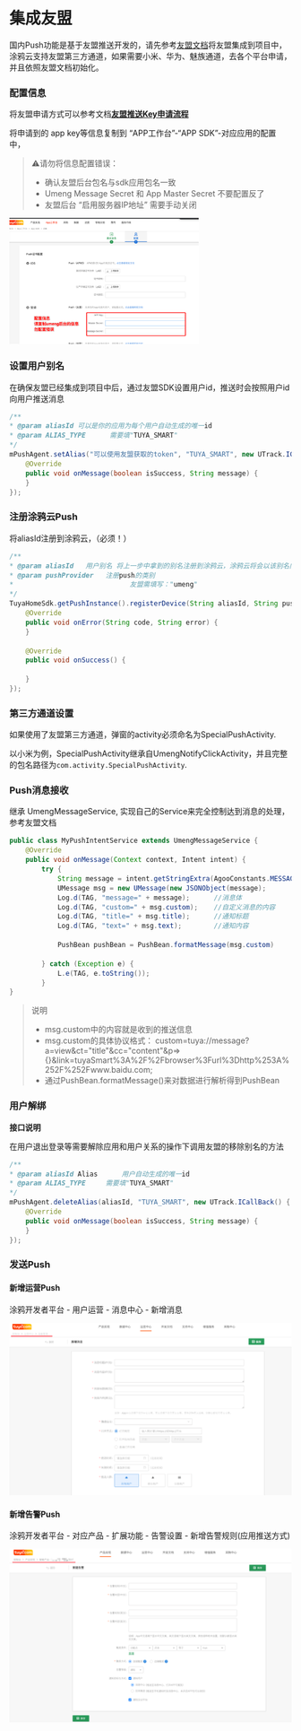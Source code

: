 # 集成友盟

国内Push功能是基于友盟推送开发的，请先参考[友盟文档](https://developer.umeng.com/docs/66632/detail/66744)将友盟集成到项目中，涂鸦云支持友盟第三方通道，如果需要小米、华为、魅族通道，去各个平台申请，并且依照友盟文档初始化。

### 配置信息

将友盟申请方式可以参考文档[**友盟推送Key申请流程**](https://docs.tuya.com/docDetail?code=K8uhkjmak2nn8)

将申请到的 app key等信息复制到 “APP工作台”-“APP SDK”-对应应用的配置中，

> ⚠️请勿将信息配置错误：
>
> * 确认友盟后台包名与sdk应用包名一致
> * Umeng Message Secret 和 App Master Secret 不要配置反了
> * 友盟后台 “启用服务器IP地址” 需要手动关闭

<img src="images/push_umeng_config.png" style="zoom: 33%;" />

### 设置用户别名

在确保友盟已经集成到项目中后，通过友盟SDK设置用户id，推送时会按照用户id向用户推送消息

```java
/**
* @param aliasId 可以是你的应用为每个用户自动生成的唯一id
* @param ALIAS_TYPE		 需要填"TUYA_SMART"
*/
mPushAgent.setAlias("可以使用友盟获取的token", "TUYA_SMART", new UTrack.ICallBack() {
    @Override
    public void onMessage(boolean isSuccess, String message) {
    }
});
```

### 注册涂鸦云Push

将aliasId注册到涂鸦云，（必须！）

```java
/**
* @param aliasId   用户别名 将上一步中拿到的别名注册到涂鸦云，涂鸦云将会以该别名向app推送消息
* @param pushProvider   注册push的类别  
* 		                      友盟需填写："umeng"
*/		
TuyaHomeSdk.getPushInstance().registerDevice(String aliasId, String pushProvider, new IResultCallback() {
    @Override
    public void onError(String code, String error) {
    }

    @Override
    public void onSuccess() {

    }
});
```

### 第三方通道设置

如果使用了友盟第三方通道，弹窗的activity必须命名为SpecialPushActivity.

以小米为例，SpecialPushActivity继承自UmengNotifyClickActivity，并且完整的包名路径为`com.activity.SpecialPushActivity`.

### Push消息接收

继承 UmengMessageService, 实现自己的Service来完全控制达到消息的处理，参考友盟文档

```java
public class MyPushIntentService extends UmengMessageService {
    @Override
    public void onMessage(Context context, Intent intent) {
        try {
            String message = intent.getStringExtra(AgooConstants.MESSAGE_BODY);
            UMessage msg = new UMessage(new JSONObject(message);
            Log.d(TAG, "message=" + message);      //消息体
            Log.d(TAG, "custom=" + msg.custom);    //自定义消息的内容
            Log.d(TAG, "title=" + msg.title);      //通知标题
            Log.d(TAG, "text=" + msg.text);        //通知内容
            
            PushBean pushBean = PushBean.formatMessage(msg.custom)

        } catch (Exception e) {
            L.e(TAG, e.toString());
        }
}
```

>说明
> - msg.custom中的内容就是收到的推送信息
> - msg.custom的具体协议格式：
>	custom=tuya://message?a=view&ct="title"&cc="content"&p=>{}&link=tuyaSmart%3A%2F%2Fbrowser%3Furl%3Dhttp%253A%252F%252Fwww.baidu.com;
>- 通过PushBean.formatMessage()来对数据进行解析得到PushBean

### 用户解绑

**接口说明**

在用户退出登录等需要解除应用和用户关系的操作下调用友盟的移除别名的方法

```java
/**
* @param aliasId Alias		用户自动生成的唯一id
* @param ALIAS_TYPE		需要填"TUYA_SMART"
*/ 
mPushAgent.deleteAlias(aliasId, "TUYA_SMART", new UTrack.ICallBack() {
    @Override
    public void onMessage(boolean isSuccess, String message) {
    }
});
```

### 发送Push

#### 新增运营Push

涂鸦开发者平台 - 用户运营 - 消息中心 - 新增消息

![](images/android-push-setting-operation.png)

#### 新增告警Push

涂鸦开发者平台 - 对应产品 - 扩展功能 - 告警设置 - 新增告警规则(应用推送方式)

![](images/android-push-setting-warning.png)